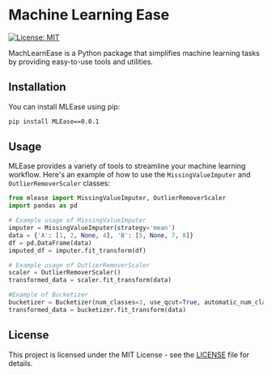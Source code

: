 # Machine Learning Ease

[![License: MIT](https://img.shields.io/badge/License-MIT-yellow.svg)](https://opensource.org/licenses/MIT)

MachLearnEase is a Python package that simplifies machine learning tasks by providing easy-to-use tools and utilities.

## Installation

You can install MLEase using pip:

```bash
pip install MLEase==0.0.1
```

## Usage

MLEase provides a variety of tools to streamline your machine learning workflow. Here's an example of how to use the `MissingValueImputer` and `OutlierRemoverScaler` classes:

```python
from mlease import MissingValueImputer, OutlierRemoverScaler
import pandas as pd

# Example usage of MissingValueImputer
imputer = MissingValueImputer(strategy='mean')
data = {'A': [1, 2, None, 4], 'B': [5, None, 7, 8]}
df = pd.DataFrame(data)
imputed_df = imputer.fit_transform(df)

# Example usage of OutlierRemoverScaler
scaler = OutlierRemoverScaler()
transformed_data = scaler.fit_transform(data)

#Example of Bucketizer
bucketizer = Bucketizer(num_classes=3, use_qcut=True, automatic_num_classes=True)
transformed_data = bucketizer.fit_transform(data)
```

## License

This project is licensed under the MIT License - see the [LICENSE](LICENSE) file for details.

